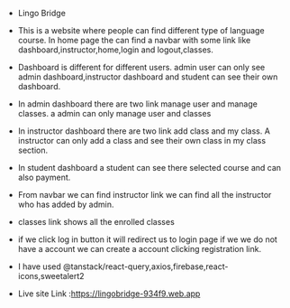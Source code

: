 * Lingo Bridge


* This is a website where people can find different type of language course. In home page the can find a navbar with some link like dashboard,instructor,home,login and logout,classes.

* Dashboard is different for different users. admin user can only see admin dashboard,instructor dashboard and student can see their own dashboard.

* In admin dashboard there are two link manage user and manage classes. a admin can only manage user and classes

* In instructor dashboard there are two link add class and my class. A instructor can only add a class and see their own class in my class section.

* In student dashboard a student can see there selected course and can also payment.

* From navbar we can find instructor link we can find all the instructor who has added by admin.

* classes link shows all the enrolled classes

* if we click log in button it will redirect us to login page if we we do not have a account we can create a account clicking registration link.


* I have used @tanstack/react-query,axios,firebase,react-icons,sweetalert2


* Live site Link :https://lingobridge-934f9.web.app